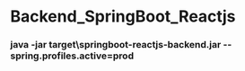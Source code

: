 # Backend_SpringBoot_Reactjs
### java -jar target\springboot-reactjs-backend.jar --spring.profiles.active=prod

